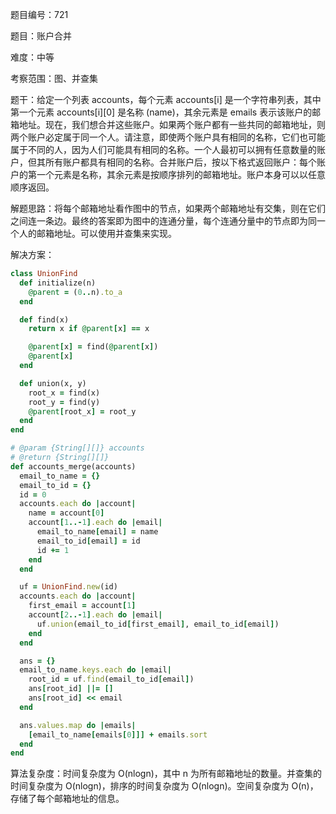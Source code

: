 题目编号：721

题目：账户合并

难度：中等

考察范围：图、并查集

题干：给定一个列表 accounts，每个元素 accounts[i] 是一个字符串列表，其中第一个元素 accounts[i][0] 是名称 (name)，其余元素是 emails 表示该账户的邮箱地址。现在，我们想合并这些账户。如果两个账户都有一些共同的邮箱地址，则两个账户必定属于同一个人。请注意，即使两个账户具有相同的名称，它们也可能属于不同的人，因为人们可能具有相同的名称。一个人最初可以拥有任意数量的账户，但其所有账户都具有相同的名称。合并账户后，按以下格式返回账户：每个账户的第一个元素是名称，其余元素是按顺序排列的邮箱地址。账户本身可以以任意顺序返回。

解题思路：将每个邮箱地址看作图中的节点，如果两个邮箱地址有交集，则在它们之间连一条边。最终的答案即为图中的连通分量，每个连通分量中的节点即为同一个人的邮箱地址。可以使用并查集来实现。

解决方案：

```ruby
class UnionFind
  def initialize(n)
    @parent = (0..n).to_a
  end

  def find(x)
    return x if @parent[x] == x

    @parent[x] = find(@parent[x])
    @parent[x]
  end

  def union(x, y)
    root_x = find(x)
    root_y = find(y)
    @parent[root_x] = root_y
  end
end

# @param {String[][]} accounts
# @return {String[][]}
def accounts_merge(accounts)
  email_to_name = {}
  email_to_id = {}
  id = 0
  accounts.each do |account|
    name = account[0]
    account[1..-1].each do |email|
      email_to_name[email] = name
      email_to_id[email] = id
      id += 1
    end
  end

  uf = UnionFind.new(id)
  accounts.each do |account|
    first_email = account[1]
    account[2..-1].each do |email|
      uf.union(email_to_id[first_email], email_to_id[email])
    end
  end

  ans = {}
  email_to_name.keys.each do |email|
    root_id = uf.find(email_to_id[email])
    ans[root_id] ||= []
    ans[root_id] << email
  end

  ans.values.map do |emails|
    [email_to_name[emails[0]]] + emails.sort
  end
end
```

算法复杂度：时间复杂度为 O(nlogn)，其中 n 为所有邮箱地址的数量。并查集的时间复杂度为 O(nlogn)，排序的时间复杂度为 O(nlogn)。空间复杂度为 O(n)，存储了每个邮箱地址的信息。